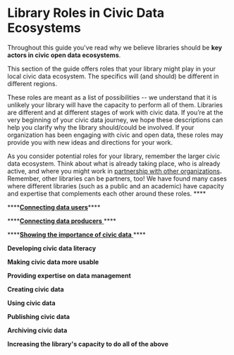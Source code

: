 # Library Roles in Civic Data Ecosystems

Throughout this guide you've read why we believe libraries should be **key actors in civic open data ecosystems**.

This section of the guide offers roles that your library might play in your local civic data ecosystem.  The specifics will \(and should\) be different in different regions.

These roles are meant as a list of possibilities -- we understand that it is unlikely your library will have the capacity to perform all of them.  Libraries are different and at different stages of work with civic data. If you’re at the very beginning of your civic data journey, we hope these descriptions can help you clarify why the library should/could be involved. If your organization has been engaging with civic and open data, these roles may provide you with new ideas and directions for your work.

As you consider potential roles for your library, remember the larger civic data ecosystem. Think about what is already taking place, who is already active, and where you might work in [partnership with other organizations](https://civic-switchboard.gitbook.io/guide/engaging/finding-a-data-intermediary-partne)**.** Remember, other libraries can be partners, too! We have found many cases where different libraries \(such as a public and an academic\) have capacity and expertise that complements each other around these roles.   ****  


\*\*\*\*[**Connecting data users**](https://civic-switchboard.gitbook.io/guide/activating/typology-of-library-roles/connecting-and-building-community)\*\*\*\*

\*\*\*\*[**Connecting data producers** ](https://civic-switchboard.gitbook.io/guide/activating/typology-of-library-roles/showing-the-importance-of-civic-data)\*\*\*\*

\*\*\*\*[**Showing the importance of civic data** ](https://civic-switchboard.gitbook.io/guide/activating/typology-of-library-roles/developing-civic-data-literacy)\*\*\*\*

**Developing civic data literacy**

**Making civic data more usable** 

**Providing expertise on data management** 

**Creating civic data** 

**Using civic data** 

**Publishing civic data**

**Archiving civic data**

**Increasing  the library's capacity to do all of the above**  


